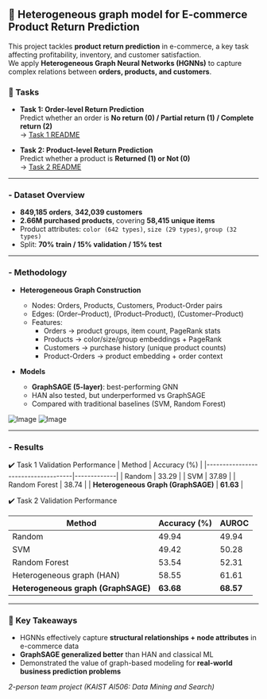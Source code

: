 ## 🛒 Heterogeneous graph model for E-commerce Product Return Prediction

This project tackles **product return prediction** in e-commerce, a key task affecting profitability, inventory, and customer satisfaction.  
We apply **Heterogeneous Graph Neural Networks (HGNNs)** to capture complex relations between **orders, products, and customers**.

### 📌 Tasks
- **Task 1: Order-level Return Prediction**  
  Predict whether an order is **No return (0) / Partial return (1) / Complete return (2)**  
  → [Task 1 README](./order_return_prediction/README.md)

- **Task 2: Product-level Return Prediction**  
  Predict whether a product is **Returned (1) or Not (0)**  
  → [Task 2 README](./product_return_prediction/README.md)

---

### - Dataset Overview
- **849,185 orders**, **342,039 customers**
- **2.66M purchased products**, covering **58,415 unique items**
- Product attributes: `color (642 types)`, `size (29 types)`, `group (32 types)`
- Split: **70% train / 15% validation / 15% test**

---

### - Methodology
- **Heterogeneous Graph Construction**  
  - Nodes: Orders, Products, Customers, Product-Order pairs  
  - Edges: (Order–Product), (Product–Product), (Customer–Product)  
  - Features:  
    - Orders → product groups, item count, PageRank stats  
    - Products → color/size/group embeddings + PageRank  
    - Customers → purchase history (unique product counts)  
    - Product-Orders → product embedding + order context

- **Models**  
  - **GraphSAGE (5-layer)**: best-performing GNN  
  - HAN also tested, but underperformed vs GraphSAGE  
  - Compared with traditional baselines (SVM, Random Forest)

![Image](https://github.com/user-attachments/assets/62a2c08a-26e8-4e1f-97e4-6f50fc7d6db0)
![Image](https://github.com/user-attachments/assets/2b31e62f-a86e-443f-9068-9298bf771894)

---

### - Results
✔️ Task 1 Validation Performance
| Method                             | Accuracy (%) |
|------------------------------------|-------------|
| Random                             | 33.29       |
| SVM                                | 37.89       |
| Random Forest                                | 38.74       |
| **Heterogeneous Graph (GraphSAGE)** | **61.63**   |

✔️ Task 2 Validation Performance

| Method                             | Accuracy (%) | AUROC  |
|------------------------------------|--------------|--------|
| Random                             | 49.94        | 49.94  |
| SVM                                | 49.42        | 50.28  |
| Random Forest                      | 53.54        | 52.31  |
| Heterogeneous graph (HAN)          | 58.55        | 61.61  |
| **Heterogeneous graph (GraphSAGE)**| **63.68**    | **68.57** |

---

### 🚀 Key Takeaways
- HGNNs effectively capture **structural relationships + node attributes** in e-commerce data  
- **GraphSAGE generalized better** than HAN and classical ML  
- Demonstrated the value of graph-based modeling for **real-world business prediction problems**


*2-person team project (KAIST AI506: Data Mining and Search)*




